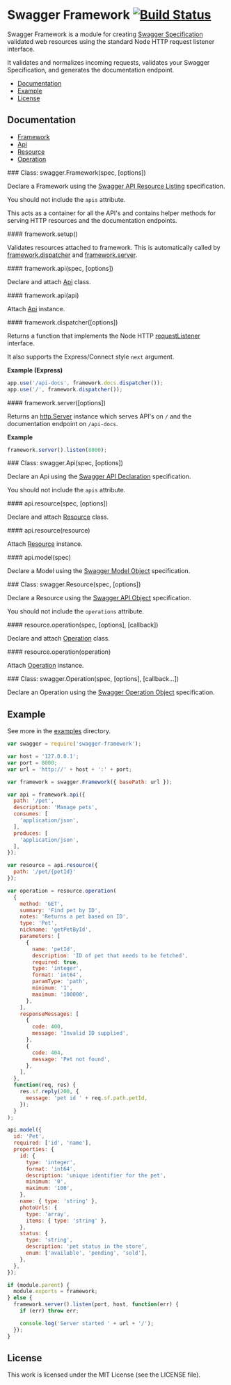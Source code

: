 # Swagger Framework [![Build Status](https://travis-ci.org/silas/swagger-framework.png?branch=master)](https://travis-ci.org/silas/swagger-framework)

Swagger Framework is a module for creating [Swagger Specification][spec] validated web resources using the standard Node HTTP request listener interface.

It validates and normalizes incoming requests, validates your Swagger Specification, and generates the documentation endpoint.

 * [Documentation](#documentation)
 * [Example](#example)
 * [License](#license)

## Documentation

 * [Framework](#framework)
 * [Api](#api)
 * [Resource](#resource)
 * [Operation](#operation)

<a name="framework"/>
### Class: swagger.Framework(spec, [options])

Declare a Framework using the [Swagger API Resource Listing](https://github.com/wordnik/swagger-spec/blob/master/versions/1.2.md#51-resource-listing) specification.

You should not include the `apis` attribute.

This acts as a container for all the API's and contains helper methods for serving HTTP resources and the documentation endpoints.

<a name="framework-setup"/>
#### framework.setup()

Validates resources attached to framework. This is automatically called by [framework.dispatcher](#framework-dispatcher) and [framework.server](#framework-server).

<a name="framework-api"/>
#### framework.api(spec, [options])

Declare and attach [Api](#api) class.

<a name="framework-api-instance"/>
#### framework.api(api)

Attach [Api](#api) instance.

<a name="framework-dispatcher"/>
#### framework.dispatcher([options])

Returns a function that implements the Node HTTP [requestListener](http://nodejs.org/api/http.html#http_http_createserver_requestlistener) interface.

It also supports the Express/Connect style `next` argument.

**Example (Express)**

```javascript
app.use('/api-docs', framework.docs.dispatcher());
app.use('/', framework.dispatcher());
```

<a name="framework-server"/>
#### framework.server([options])

Returns an [http.Server](http://nodejs.org/api/http.html#http_class_http_server) instance which serves API's on `/` and the documentation endpoint on `/api-docs`.

**Example**

```javascript
framework.server().listen(8000);
```

<a name="api"/>
### Class: swagger.Api(spec, [options])

Declare an Api using the [Swagger API Declaration](https://github.com/wordnik/swagger-spec/blob/master/versions/1.2.md#52-api-declaration) specification.

You should not include the `apis` attribute.

<a name="api-resource"/>
#### api.resource(spec, [options])

Declare and attach [Resource](#resource) class.

<a name="api-resource-instance"/>
#### api.resource(resource)

Attach [Resource](#resource) instance.

<a name="api-model"/>
#### api.model(spec)

Declare a Model using the [Swagger Model Object](https://github.com/wordnik/swagger-spec/blob/master/versions/1.2.md#527-model-object) specification.

<a name="resource"/>
### Class: swagger.Resource(spec, [options])

Declare a Resource using the [Swagger API Object](https://github.com/wordnik/swagger-spec/blob/master/versions/1.2.md#522-api-object) specification.

You should not include the `operations` attribute.

<a name="resource-operation"/>
#### resource.operation(spec, [options], [callback])

Declare and attach [Operation](#operation) class.

<a name="resource-operation-instance"/>
#### resource.operation(operation)

Attach [Operation](#operation) instance.

<a name="operation"/>
### Class: swagger.Operation(spec, [options], [callback...])

Declare an Operation using the [Swagger Operation Object](https://github.com/wordnik/swagger-spec/blob/master/versions/1.2.md#523-operation-object) specification.

## Example

See more in the [examples](https://github.com/silas/swagger-framework/tree/master/examples) directory.

``` javascript
var swagger = require('swagger-framework');

var host = '127.0.0.1';
var port = 8000;
var url = 'http://' + host + ':' + port;

var framework = swagger.Framework({ basePath: url });

var api = framework.api({
  path: '/pet',
  description: 'Manage pets',
  consumes: [
    'application/json',
  ],
  produces: [
    'application/json',
  ],
});

var resource = api.resource({
  path: '/pet/{petId}'
});

var operation = resource.operation(
  {
    method: 'GET',
    summary: 'Find pet by ID',
    notes: 'Returns a pet based on ID',
    type: 'Pet',
    nickname: 'getPetById',
    parameters: [
      {
        name: 'petId',
        description: 'ID of pet that needs to be fetched',
        required: true,
        type: 'integer',
        format: 'int64',
        paramType: 'path',
        minimum: '1',
        maximum: '100000',
      },
    ],
    responseMessages: [
      {
        code: 400,
        message: 'Invalid ID supplied',
      },
      {
        code: 404,
        message: 'Pet not found',
      },
    ],
  },
  function(req, res) {
    res.sf.reply(200, {
      message: 'pet id ' + req.sf.path.petId,
    });
  }
);

api.model({
  id: 'Pet',
  required: ['id', 'name'],
  properties: {
    id: {
      type: 'integer',
      format: 'int64',
      description: 'unique identifier for the pet',
      minimum: '0',
      maximum: '100',
    },
    name: { type: 'string' },
    photoUrls: {
      type: 'array',
      items: { type: 'string' },
    },
    status: {
      type: 'string',
      description: 'pet status in the store',
      enum: ['available', 'pending', 'sold'],
    },
  },
});

if (module.parent) {
  module.exports = framework;
} else {
  framework.server().listen(port, host, function(err) {
    if (err) throw err;

    console.log('Server started ' + url + '/');
  });
}
```

## License

This work is licensed under the MIT License (see the LICENSE file).

[spec]: https://github.com/wordnik/swagger-spec/blob/master/versions/1.2.md#readme
